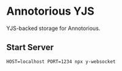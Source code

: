 # Annotorious YJS

YJS-backed storage for Annotorious.

## Start Server

```
HOST=localhost PORT=1234 npx y-websocket
```


